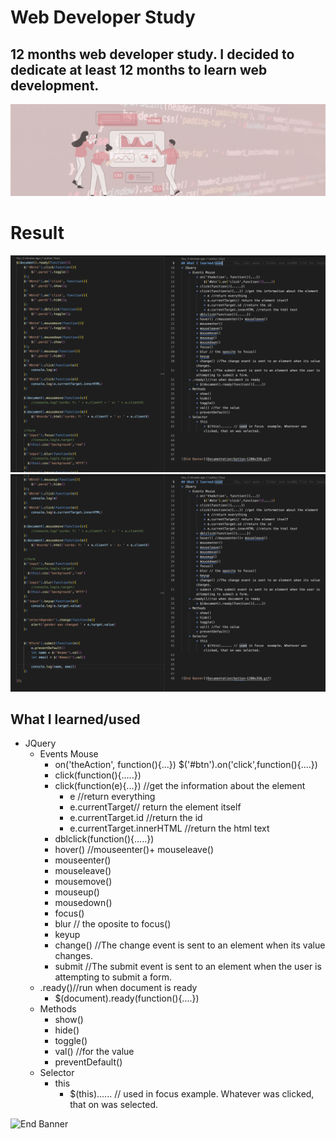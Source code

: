 # Web Developer Study
## 12 months web developer study. I decided to dedicate at least 12 months to learn web development.

![Begin Banner](/Documentation/top-1200x350.gif)
 
# Result
![Middle Banner](/WDS-37_JQuery-2_jQuery_Crash_Course_2-Events/wds-37.png)
![Middle Banner](/WDS-37_JQuery-2_jQuery_Crash_Course_2-Events/wds-37-2.png)
   
## What I learned/used
* JQuery
    * Events Mouse
        * on('theAction', function(){...})
            $('#btn').on('click',function(){....})
        * click(function(){.....})
        * click(function(e){...}) //get the information about the element
            * e //return everything
            * e.currentTarget// return the element itself
            * e.currentTarget.id //return the id
            * e.currentTarget.innerHTML //return the html text
        * dblclick(function(){.....})
        * hover() //mouseenter()+ mouseleave()
        * mouseenter()
        * mouseleave()
        * mousemove()
        * mouseup()
        * mousedown()
        * focus()
        * blur // the oposite to focus()
        * keyup
        * change() //The change event is sent to an element when its value changes.
        * submit //The submit event is sent to an element when the user is attempting to submit a form.
    * .ready()//run when document is ready
        * $(document).ready(function(){....})
    * Methods
        * show()
        * hide()
        * toggle()
        * val() //for the value
        * preventDefault()
    * Selector
        * this
            * $(this)...... // used in focus  example. Whatever was clicked, that on was selected.

        

   

![End Banner](/Documentation/botton-1200x350.gif)